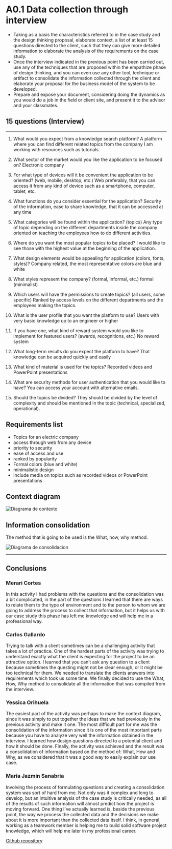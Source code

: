 # A0.1 Data collection through interview

- Taking as a basis the characteristics referred to in the case study and the design thinking proposal, elaborate context, a list of at least 15 questions directed to the client, such that they can give more detailed information to elaborate the analysis of the requirements on the case study.
- Once the interview indicated in the previous point has been carried out, use any of the techniques that are proposed within the empathize phase of design thinking, and you can even use any other tool, technique or artifact to consolidate the information collected through the client and elaborate your proposal for the business model of the system to be developed.
- Prepare and expose your document, considering doing the dynamics as you would do a job in the field or client site, and present it to the advisor and your classmates.

## 15 questions (Interview)
---
1. What would you expect from a knowledge search platform?
A platform where you can find different related topics from the company I am working with resources such as tutorials. 

2. What sector of the market would you like the application to be focused on?
Electronic company

3. For what type of devices will it be convenient the application to be oriented? (web, mobile, desktop, etc.)
Web preferably, that you can access it from any kind of device such as a smartphone, computer, tablet, etc. 

4. What functions do you consider essential for the application? 
Security of the information, ease to share knowledge, that it can be accessed at any time

5. What categories will be found within the application? (topics)
Any type of topic depending on the different departments inside the company oriented on teaching the employees how to do different activities. 

6. Where do you want the most popular topics to be placed?
I would like to see those with the highest value at the beginning of the application. 

7. What design elements would be appealing for application (colors, fonts, styles)?
Company related, the most representative colors are blue and white 

8. What styles represent the company? (formal, informal, etc.)
formal (minimalist) 

9. Which users will have the permissions to create topics? (all users, some specific)
Ranked by access levels on the different departments and the employees making the topics. 

10. What is the user profile that you want the platform to use?
Users  with very basic knowledge up to an engineer or higher

11. If you have one, what kind of reward system would you like to implement for featured users? (awards, recognitions, etc.)
No reward system 

12. What long-term results do you expect the platform to have?
That knowledge can be acquired quickly and easily

13. What kind of material is used for the topics? 
Recorded videos and PowerPoint presentations

14. What are security methods for user authentication that you would like to have? 
You can access your account with alternative emails. 

15. Should the topics be divided?
They should be divided by the level of complexity and should be mentioned in the topic (technical, specialized, operational). 


## Requirements list
- Topics for an electric company 
- access through web from any device 
- priority to security 
- ease of access and use 
- ranked by popularity 
- Formal colors (blue and white) 
- minimalistic design 
- include media on topics such as recorded videos or PowerPoint presentations 

## Context diagram 


![Diagrama de contexto](https://raw.githubusercontent.com/Carlos-Gallardoo/AnalisisAvanzadoDeSoftware/main/img/ContextDiagram%20(Ingles).jpg)

## Information consolidation 
The method that is going to be used is the What, how, why method. 

![Diagrama de consolidacion](https://raw.githubusercontent.com/Carlos-Gallardoo/AnalisisAvanzadoDeSoftware/main/img/ConsolidationDiagram.jpg)                              

---
## Conclusions 

### **Merari Cortes**
In this activity I had problems with the questions and the consolidation was a bit complicated, in the part of the questions I learned that there are ways to relate them to the type of environment and to the person to whom we are going to address the process to collect that information, but it helps us with our case study this phase has left me knowledge and will help me in a professional way. 
### **Carlos Gallardo**
Trying to talk with a client sometimes can be a challenging activity that takes a lot of practice. One of the hardest parts of the activity was trying to understand exactly what the client is expecting for the project to be an attractive option. I learned that you can’t ask any question to a client because sometimes the questing might not be clear enough, or it might be too technical for them. We needed to translate the clients answers into requirements which took us some time. We finally decided to use the What, How, Why method to consolidate all the information that was compiled from the interview.    
### **Yessica Orihuela**
The easiest part of the activity was perhaps to make the context diagram, since it was simply to put together the ideas that we had previously in the previous activity and make it one. 
The most difficult part for me was the consolidation of the information since it is one of the most important parts because you have to analyze very well the information obtained in the interview. I learned how design questions directed to a potential client and how it should be done. Finally, the activity was achieved and the result was a consolidation of information based on the method of: What, How and Why, as we considered that it was a good way to easily explain our use case.

### **Maria Jazmin Sanabria**
Involving the process of formulating questions and creating a consolidation system was sort of hard from me. Not only was it complex and long to develop, but an intuitive analysis of the case study is critically needed, as all of the results of such information will almost predict how the project is moving forward. One thing I've actually learned is, beside the previous point, the way we process the collected data and the decisions we make about it is more important than the collected data itself.
I think, in general, working as a teamwork member is helping me to build solid software project knowledge, which will help me later in my professional career. 


[Github repository](https://github.com/Carlos-Gallardoo/AnalisisAvanzadoDeSoftware)
